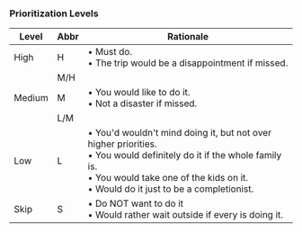 ### Prioritization Levels

| Level  | Abbr | Rationale |
|--------| -----|-----------|
|High    | H    |&bull;  Must do.<br>&bull; The trip would be a disappointment if missed.|
|        | M/H  | |
|Medium  | M    |&bull; You would like to do it.<br>&bull; Not a disaster if missed.|
|        | L/M  | |
|Low     | L    |&bull; You'd wouldn't mind doing it, but not over higher priorities.<br>&bull; You would definitely do it if the whole family is.<br>&bull; You would take one of the kids on it.<br>&bull; Would do it just to be a completionist.|
|Skip    | S    |&bull; Do NOT want to do it<br>&bull; Would rather wait outside if every is doing it.|

